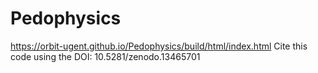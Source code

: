 # Pedophysics

https://orbit-ugent.github.io/Pedophysics/build/html/index.html
Cite this code using the DOI: 10.5281/zenodo.13465701

